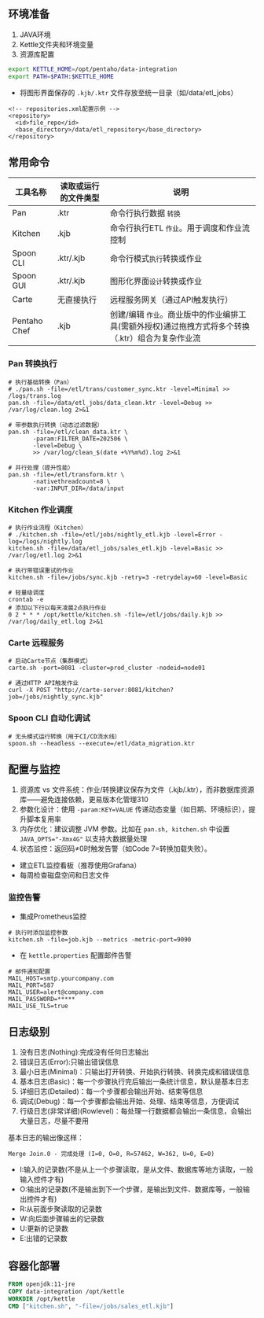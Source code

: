 ## 环境准备

1. JAVA环境
2. Kettle文件夹和环境变量
3. 资源库配置


```bash
export KETTLE_HOME=/opt/pentaho/data-integration
export PATH=$PATH:$KETTLE_HOME
```

- 将图形界面保存的 `.kjb/.ktr` 文件存放至统一目录（如/data/etl_jobs）

```
<!-- repositories.xml配置示例 -->
<repository>
  <id>file_repo</id>
  <base_directory>/data/etl_repository</base_directory>
</repository>
```


## 常用命令

|工具名称   | 读取或运行的文件类型 | 说明
|----------|----------------|----------------
|Pan      | .ktr          | 命令行执行数据 `转换`
|Kitchen  | .kjb          | 命令行执行ETL `作业`。用于调度和作业流控制
|Spoon CLI| .ktr/.kjb     | 命令行模式`执行`转换或作业
|Spoon GUI| .ktr/.kjb     | 图形化界面`设计`转换或作业
|Carte    | 无直接执行     | 远程服务网关（通过API触发执行）
|Pentaho Chef| .kjb      | 创建/编辑 `作业`。商业版中的作业编排工具(需额外授权)通过拖拽方式将多个转换（.ktr）组合为复杂作业流


### Pan 转换执行​

```
# 执行基础转换（Pan）
# ./pan.sh -file=/etl/trans/customer_sync.ktr -level=Minimal >> /logs/trans.log
pan.sh -file=/data/etl_jobs/data_clean.ktr -level=Debug >> /var/log/clean.log 2>&1

# 带参数执行转换（动态过滤数据）
pan.sh -file=/etl/clean_data.ktr \
       -param:FILTER_DATE=202506 \
       -level=Debug \
       >> /var/log/clean_$(date +%Y%m%d).log 2>&1

# 并行处理（提升性能）
pan.sh -file=/etl/transform.ktr \
       -nativethreadcount=8 \
       -var:INPUT_DIR=/data/input
```

### ​​Kitchen 作业调度​

```
# 执行作业流程（Kitchen）
# ./kitchen.sh -file=/etl/jobs/nightly_etl.kjb -level=Error -log=/logs/nightly.log
kitchen.sh -file=/data/etl_jobs/sales_etl.kjb -level=Basic >> /var/log/etl.log 2>&1

# 执行带错误重试的作业
kitchen.sh -file=/jobs/sync.kjb -retry=3 -retrydelay=60 -level=Basic

# 轻量级调度
crontab -e
# 添加以下行以每天凌晨2点执行作业
0 2 * * * /opt/kettle/kitchen.sh -file=/etl/jobs/daily.kjb >> /var/log/daily_etl.log 2>&1
```

### Carte 远程服务​

```
# 启动Carte节点（集群模式）
carte.sh -port=8081 -cluster=prod_cluster -nodeid=node01

# 通过HTTP API触发作业
curl -X POST "http://carte-server:8081/kitchen?job=/jobs/nightly_sync.kjb"
```

### Spoon CLI 自动化调试​

```
# 无头模式运行转换（用于CI/CD流水线）
spoon.sh --headless --execute=/etl/data_migration.ktr
```


## 配置与监控

1. 资源库 vs 文件系统：作业/转换建议保存为文件（.kjb/.ktr），而非数据库资源库——避免连接依赖，更易版本化管理310
2. 参数化设计：使用 `-param:KEY=VALUE` 传递动态变量（如日期、环境标识），提升脚本复用率
3. 内存优化：建议调整 JVM 参数。比如在 `pan.sh, kitchen.sh` 中设置 `JAVA_OPTS="-Xmx4G"` 以支持大数据量处理
4. 状态监控：返回码≠0时触发告警（如Code 7=转换加载失败）。

- 建立ETL监控看板（推荐使用Grafana）
- 每周检查磁盘空间和日志文件


### 监控告警

- 集成Prometheus监控

```
# 执行时添加监控参数
kitchen.sh -file=job.kjb --metrics -metric-port=9090
```

- 在 `kettle.properties` 配置邮件告警

```kettle.properties
# 邮件通知配置
MAIL_HOST=smtp.yourcompany.com
MAIL_PORT=587
MAIL_USER=alert@company.com
MAIL_PASSWORD=*****
MAIL_USE_TLS=true
```


## 日志级别

1. 没有日志(Nothing):完成没有任何日志输出
2. 错误日志(Error):只输出错误信息
3. 最小日志(Minimal)：只输出打开转换、开始执行转换、转换完成和错误信息
4. 基本日志(Basic)：每一个步骤执行完后输出一条统计信息，默认是基本日志
5. 详细日志(Detailed)：每一个步骤都会输出开始、结束等信息
6. 调试(Debug)：每一个步骤都会输出开始、处理、结束等信息，方便调试
7. 行级日志(非常详细)(Rowlevel)：每处理一行数据都会输出一条信息，会输出大量日志，尽量不要用

基本日志的输出像这样：
```
Merge Join.0 - 完成处理 (I=0, O=0, R=57462, W=362, U=0, E=0)
```

- I:输入的记录数(不是从上一个步骤读取，是从文件、数据库等地方读取，一般输入控件才有)
- O:输出的记录数(不是输出到下一个步骤，是输出到文件、数据库等，一般输出控件才有)
- R:从前面步聚读取的记录数
- W:向后面步骤输出的记录数
- U:更新的记录数
- E:出错的记录数


## 容器化部署

```dockerfile
FROM openjdk:11-jre
COPY data-integration /opt/kettle
WORKDIR /opt/kettle
CMD ["kitchen.sh", "-file=/jobs/sales_etl.kjb"]
```